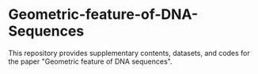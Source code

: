 # Geometric-feature-of-DNA-Sequences
This repository provides supplementary contents, datasets, and codes for the paper "Geometric feature of DNA sequences".
